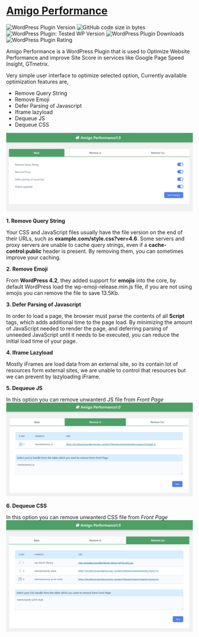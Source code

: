 # [Amigo Performance](https://wordpress.org/plugins/amigo-performance/)
![WordPress Plugin Version](https://img.shields.io/wordpress/plugin/v/amigo-performance?style=for-the-badge)
![GitHub code size in bytes](https://img.shields.io/github/languages/code-size/amigodheena/amigo-performance?style=for-the-badge)
![WordPress Plugin: Tested WP Version](https://img.shields.io/wordpress/plugin/tested/amigo-performance?style=for-the-badge)
![WordPress Plugin Downloads](https://img.shields.io/wordpress/plugin/dt/amigo-performance?style=for-the-badge)
![WordPress Plugin Rating](https://img.shields.io/wordpress/plugin/stars/amigo-performance?style=for-the-badge)

Amigo Performance is a WordPress Plugin that is used to Optimize Website Performance and improve Site Score in services like Google Page Speed Insight, GTmetrix.



Very simple user interface to optimize selected option, Currently available optimization features are,

- Remove Query String
- Remove Emoji
- Defer Parsing of Javascript
- Iframe lazyload
- Dequeue JS
- Dequeue CSS

![Basics](/assets/screenshot-1.PNG "Basics")



**1. Remove Query String**

Your CSS and JavaScript files usually have the file version on the end of their URLs, such as **example.com/style.css?ver=4.6**. Some servers and proxy servers are unable to cache query strings, even if a **cache-control:public** header is present. By removing them, you can sometimes improve your caching.


**2. Remove Emoji**

From **WordPress 4.2**, they added support for **emojis** into the core, by default WordPress load the wp-emoji-release.min.js file, if you are not using emojis you can remove the file to save 13.5Kb. 


**3. Defer Parsing of Javascript**

In order to load a page, the browser must parse the contents of all **Script** tags, which adds additional time to the page load. By minimizing the amount of JavaScript needed to render the page, and deferring parsing of unneeded JavaScript until it needs to be executed, you can reduce the initial load time of your page.


**4. Iframe Lazyload**

Mostly iFrames are load data from an external site, so its contain lot of resources form external sites, we are unable to control that resources but we can prevent by lazyloading iFrame.

**5. Dequeue JS**

In this option you can remove unwanterd JS file from *Front Page*
![Dequeue JS](/assets/screenshot-2.PNG "Dequeue JS")


**6. Dequeue CSS**

In this option you can remove unwanterd CSS file from *Front Page*
![Dequeue CSS](/assets/screenshot-3.PNG "Dequeue CSS")
